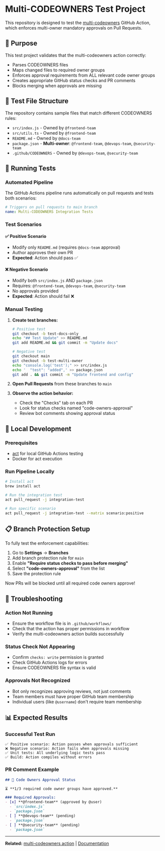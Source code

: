 # Multi-CODEOWNERS Test Project

This repository is designed to test the [multi-codeowners](../multi-codeowners/) GitHub Action, which enforces multi-owner mandatory approvals on Pull Requests.

## 🎯 Purpose

This test project validates that the multi-codeowners action correctly:
- Parses CODEOWNERS files
- Maps changed files to required owner groups  
- Enforces approval requirements from ALL relevant code owner groups
- Creates appropriate GitHub status checks and PR comments
- Blocks merging when approvals are missing

## 📁 Test File Structure

The repository contains sample files that match different CODEOWNERS rules:

- `src/index.js` - Owned by `@frontend-team`
- `src/utils.ts` - Owned by `@frontend-team` 
- `README.md` - Owned by `@docs-team`
- `package.json` - **Multi-owner**: `@frontend-team`, `@devops-team`, `@security-team`
- `.github/CODEOWNERS` - Owned by `@devops-team`, `@security-team`

## 🚀 Running Tests

### Automated Pipeline

The GitHub Actions pipeline runs automatically on pull requests and tests both scenarios:

```yaml
# Triggers on pull requests to main branch
name: Multi-CODEOWNERS Integration Tests
```

### Test Scenarios

#### ✅ Positive Scenario
- Modify only `README.md` (requires `@docs-team` approval)
- Author approves their own PR
- **Expected**: Action should pass ✅

#### ❌ Negative Scenario  
- Modify both `src/index.js` AND `package.json`
- Requires: `@frontend-team`, `@devops-team`, `@security-team`
- No approvals provided
- **Expected**: Action should fail ❌

### Manual Testing

1. **Create test branches:**
   ```bash
   # Positive test
   git checkout -b test-docs-only
   echo "## Test Update" >> README.md
   git add README.md && git commit -m "Update docs"
   
   # Negative test  
   git checkout main
   git checkout -b test-multi-owner
   echo "console.log('test');" >> src/index.js
   echo '  "test": "added",' >> package.json  
   git add . && git commit -m "Update frontend and config"
   ```

2. **Open Pull Requests** from these branches to `main`

3. **Observe the action behavior:**
   - Check the "Checks" tab on each PR
   - Look for status checks named "code-owners-approval"
   - Review bot comments showing approval status

## 🔧 Local Development

### Prerequisites
- [act](https://github.com/nektos/act) for local GitHub Actions testing
- Docker for act execution

### Run Pipeline Locally
```bash
# Install act
brew install act

# Run the integration test
act pull_request -j integration-test

# Run specific scenario
act pull_request -j integration-test --matrix scenario:positive
```

## 📋 Branch Protection Setup

To fully test the enforcement capabilities:

1. Go to **Settings** → **Branches**
2. Add branch protection rule for `main`
3. Enable **"Require status checks to pass before merging"**
4. Select **"code-owners-approval"** from the list
5. Save the protection rule

Now PRs will be blocked until all required code owners approve!

## 🐛 Troubleshooting

### Action Not Running
- Ensure the workflow file is in `.github/workflows/`
- Check that the action has proper permissions in workflow
- Verify the multi-codeowners action builds successfully

### Status Check Not Appearing
- Confirm `checks: write` permission is granted
- Check GitHub Actions logs for errors
- Ensure CODEOWNERS file syntax is valid

### Approvals Not Recognized
- Bot only recognizes approving reviews, not just comments
- Team members must have proper GitHub team membership
- Individual users (like `@username`) don't require team membership

## 📊 Expected Results

### Successful Test Run
```
✅ Positive scenario: Action passes when approvals sufficient
❌ Negative scenario: Action fails when approvals missing  
✅ Unit tests: All underlying logic tests pass
✅ Build: Action compiles without errors
```

### PR Comment Example
```markdown
## 👥 Code Owners Approval Status

⏳ **1/3 required code owner groups have approved.**

### Required Approvals:
- [x] **@frontend-team** (approved by @user)
  - `src/index.js`
  - `package.json`
- [ ] **@devops-team** (pending)
  - `package.json`  
- [ ] **@security-team** (pending)
  - `package.json`
```

---

**Related:** [multi-codeowners action](../multi-codeowners/) | [Documentation](../multi-codeowners/README.md)
